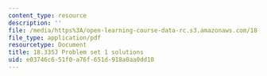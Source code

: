 ```yaml
---
content_type: resource
description: ''
file: /media/https%3A/open-learning-course-data-rc.s3.amazonaws.com/18-335j-introduction-to-numerical-methods-spring-2019/e03746c651f0a76f651d918a0aa0dd10_MIT18_335JS19_pset1sol.pdf
file_type: application/pdf
resourcetype: Document
title: 18.335J Problem set 1 solutions
uid: e03746c6-51f0-a76f-651d-918a0aa0dd10
---
```

